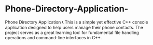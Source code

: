 # Phone-Directory-Application-
Phone Directory Application 📞 This is a simple yet effective C++ console application designed to help users manage their phone contacts. The project serves as a great learning tool for fundamental file handling operations and command-line interfaces in C++.

